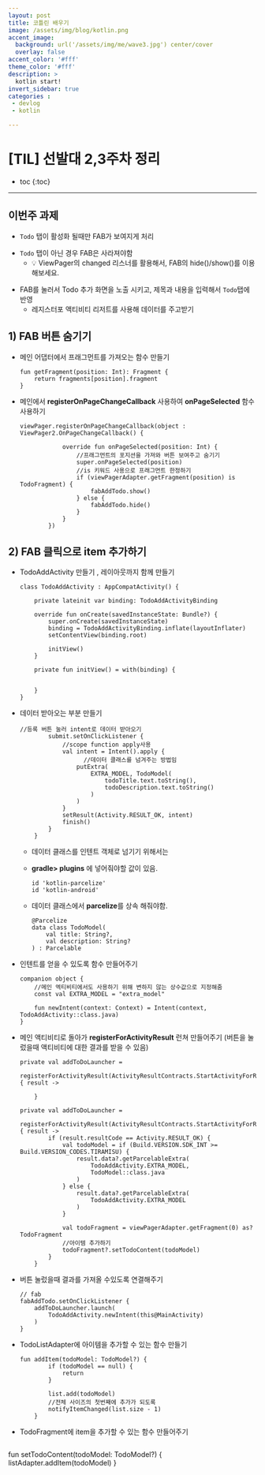 ```yaml
---
layout: post
title: 코틀린 배우기
image: /assets/img/blog/kotlin.png
accent_image: 
  background: url('/assets/img/me/wave3.jpg') center/cover
  overlay: false
accent_color: '#fff'
theme_color: '#fff'
description: >
  kotlin start!
invert_sidebar: true
categories :
 - devlog	
 - kotlin

---
```


# [TIL] 선발대 2,3주차 정리

* toc
{:toc}
---

## 이번주 과제

* `Todo` 탭이 활성화 될때만 FAB가 보여지게 처리

- `Todo` 탭이 아닌 경우 FAB은 사라져야함
  * 💡 ViewPager의 changed 리스너를 활용해서, FAB의 hide()/show()를 이용해보세요.



* FAB를 눌러서 Todo 추가 화면을 노출 시키고, 제목과 내용을 입력해서 `Todo`탭에 반영
  * 레지스터포 액티비티 리저트를 사용해 데이터를 주고받기
  
  

## 1) FAB 버튼 숨기기

- 메인 어댑터에서 프래그먼트를 가져오는 함수 만들기

  ```
  fun getFragment(position: Int): Fragment {
      return fragments[position].fragment
  }
  ```

- 메인에서 **registerOnPageChangeCallback** 사용하여 **onPageSelected** 함수 사용하기

  ```
  viewPager.registerOnPageChangeCallback(object : ViewPager2.OnPageChangeCallback() {
  
              override fun onPageSelected(position: Int) {
                  //프래그먼트의 포지션을 가져와 버튼 보여주고 숨기기
                  super.onPageSelected(position)
                  //is 키워드 사용으로 프래그먼트 한정하기
                  if (viewPagerAdapter.getFragment(position) is TodoFragment) {
                      fabAddTodo.show()
                  } else {
                      fabAddTodo.hide()
                  }
              }
          })
  ```

  



## 2) FAB 클릭으로 item 추가하기

* TodoAddActivity 만들기 , 레이아웃까지 함께 만들기

  ```
  class TodoAddActivity : AppCompatActivity() {
  
      private lateinit var binding: TodoAddActivityBinding
  
      override fun onCreate(savedInstanceState: Bundle?) {
          super.onCreate(savedInstanceState)
          binding = TodoAddActivityBinding.inflate(layoutInflater)
          setContentView(binding.root)
  
          initView()
      }
  
      private fun initView() = with(binding) {
  
          
      }
  }
  ```

* 데이터 받아오는 부분 만들기

  ```
  //등록 버튼 눌러 intent로 데이터 받아오기
          submit.setOnClickListener {
              //scope function apply사용
              val intent = Intent().apply {
              		//데이터 클래스를 넘겨주는 방법임
                  putExtra(
                      EXTRA_MODEL, TodoModel(
                          todoTitle.text.toString(),
                          todoDescription.text.toString()
                      )
                  )
              }
              setResult(Activity.RESULT_OK, intent)
              finish()
          }
      }
  ```

  * 데이터 클래스를 인텐트 객체로 넘기기 위해서는 

  * **gradle> plugins** 에 넣어줘야할 값이 있음.

    ```
    id 'kotlin-parcelize'
    id 'kotlin-android'
    ```

  * 데이터 클래스에서 **parcelize**를 상속 해줘야함.

    ```
    @Parcelize
    data class TodoModel(
        val title: String?,
        val description: String?
    ) : Parcelable
    ```

* 인텐트를 얻을 수 있도록 함수 만들어주기

  ```
  companion object {
      //메인 엑티비티에서도 사용하기 위해 변하지 않는 상수값으로 지정해줌
      const val EXTRA_MODEL = "extra_model"
  
      fun newIntent(context: Context) = Intent(context, TodoAddActivity::class.java)
  }
  ```

* 메인 액티비티로 돌아가 **registerForActivityResult** 런쳐 만들어주기 (버튼을 눌렀을때 액티비티에 대한 결과를 받을 수 있음)

  ```
  private val addToDoLauncher =
      registerForActivityResult(ActivityResultContracts.StartActivityForResult()) { result ->
         
      }
  ```

  ```
  private val addToDoLauncher =
      registerForActivityResult(ActivityResultContracts.StartActivityForResult()) { result ->
          if (result.resultCode == Activity.RESULT_OK) {
              val todoModel = if (Build.VERSION.SDK_INT >= Build.VERSION_CODES.TIRAMISU) {
                  result.data?.getParcelableExtra(
                      TodoAddActivity.EXTRA_MODEL,
                      TodoModel::class.java
                  )
              } else {
                  result.data?.getParcelableExtra(
                      TodoAddActivity.EXTRA_MODEL
                  )
              }
  
              val todoFragment = viewPagerAdapter.getFragment(0) as? TodoFragment
              //아이템 추가하기
              todoFragment?.setTodoContent(todoModel)
          }
      }
  ```

* 버튼 눌렀을때 결과를 가져올 수있도록 연결해주기 

  ```
  // fab
  fabAddTodo.setOnClickListener {
      addToDoLauncher.launch(
          TodoAddActivity.newIntent(this@MainActivity)
      )
  }
  ```


* TodoListAdapter에 아이템을 추가할 수 있는 함수 만들기

  ```
  fun addItem(todoModel: TodoModel?) {
          if (todoModel == null) {
              return
          }
  
          list.add(todoModel)
          //전체 사이즈의 첫번째에 추가가 되도록
          notifyItemChanged(list.size - 1)
      }
  ```

* TodoFragment에 item을 추가할 수 있는 함수 만들어주기

   ```
fun setTodoContent(todoModel: TodoModel?) {
    listAdapter.addItem(todoModel)
}

